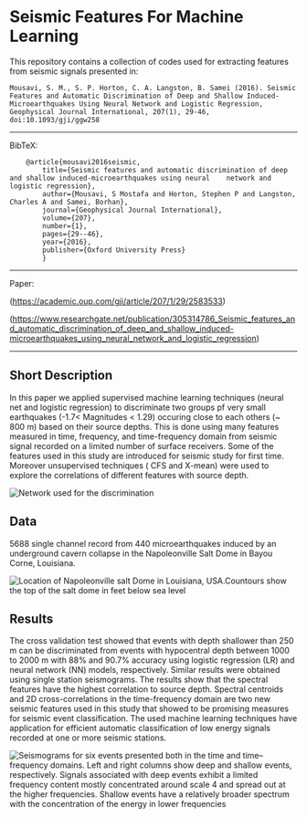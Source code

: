 #        Seismic Features For Machine Learning                 

This repository contains a collection of codes used for extracting features from seismic signals presented in: 

`Mousavi, S. M., S. P. Horton, C. A. Langston, B. Samei (2016). Seismic Features and Automatic
      Discrimination of Deep and Shallow Induced-Microearthquakes Using Neural Network and Logistic Regression, 
      Geophysical Journal International, 207(1), 29-46, doi:10.1093/gji/ggw258`
      
 ------------------------------------------- 
     
   BibTeX:
   
        @article{mousavi2016seismic,
            title={Seismic features and automatic discrimination of deep and shallow induced-microearthquakes using neural    network and logistic regression},
            author={Mousavi, S Mostafa and Horton, Stephen P and Langston, Charles A and Samei, Borhan},
            journal={Geophysical Journal International},
            volume={207},
            number={1},
            pages={29--46},
            year={2016},
            publisher={Oxford University Press}
            }

------------------------------------------- 

Paper: 

(https://academic.oup.com/gji/article/207/1/29/2583533)

(https://www.researchgate.net/publication/305314786_Seismic_features_and_automatic_discrimination_of_deep_and_shallow_induced-microearthquakes_using_neural_network_and_logistic_regression)

------------------------------------------- 

## Short Description
In this paper we applied supervised machine learning techniques (neural net and logistic regression) to discriminate two groups pf very small earthquakes (-1.7< Magnitudes < 1.29) occuring close to each others (~ 800 m) based on their source depths. This is done using many features measured in time, frequency, and time-frequency domain from seismic signal recorded on a limited number of surface receivers. 
Some of the features used in this study are introduced for seismic study for first time. Moreover unsupervised techniques ( CFS and X-mean) were used to explore the correlations of different features with source depth.

![Network used for the discrimination](Fig1.png)

## Data
5688 single channel record from 440 microearthquakes induced by an underground cavern collapse in the Napoleonville Salt Dome in Bayou Corne, Louisiana. 

![Location of Napoleonville salt Dome in Louisiana, USA.Countours show the top of the salt dome in feet below sea level](Fig2.png)

## Results
The cross validation test showed that events with depth shallower than 250 m can be discriminated from events with hypocentral depth between 1000 to 2000 m with 88% and 90.7% accuracy using logistic regression (LR) and neural network (NN) models, respectively. Similar results were obtained using single station seismograms. The results show that the spectral features have the highest correlation to source depth. Spectral centroids and 2D cross-correlations in the time-frequency domain are two new seismic features used in this study that showed to be promising measures for seismic event classification. The used machine learning techniques have application for efficient automatic classification of low energy signals recorded at one or more seismic stations.

![Seismograms for six events presented both in the time and time–frequency domains. Left and right columns show deep and shallow events, respectively. Signals associated with deep events exhibit a limited frequency content mostly concentrated around scale 4 and spread out at the higher frequencies. Shallow events have a relatively broader spectrum with the concentration of the energy in lower frequencies](Fig3.png)


